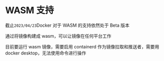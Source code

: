 # WASM 支持
截止`2023/04/23`Docker 对于 WASM 的支持依然处于 Beta 版本

通过将镜像构建成 wasm，可以让镜像在任何平台工作





目前要运行 wasm 镜像，需要启用 containerd 作为镜像拉取和推送者，需要用 docker desktop，无法使用命令进行操作




